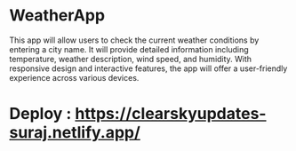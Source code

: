 # WeatherApp
This app will allow users to check the current weather conditions by entering a city name. It will provide detailed information including temperature, weather description, wind speed, and humidity. With responsive design and interactive features, the app will offer a user-friendly experience across various devices.


# Deploy : https://clearskyupdates-suraj.netlify.app/
